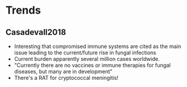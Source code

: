 # Trends 

## Casadevall2018

- Interesting that compromised immune systems are cited as the main issue leading to the current/future rise in fungal infections 
- Current burden apparently several million cases worldwide. 
- "Currently there are no vaccines or immune therapies for fungal diseases, but many are in development" 
- There's a RAT for cryptococcal meningitis! 

